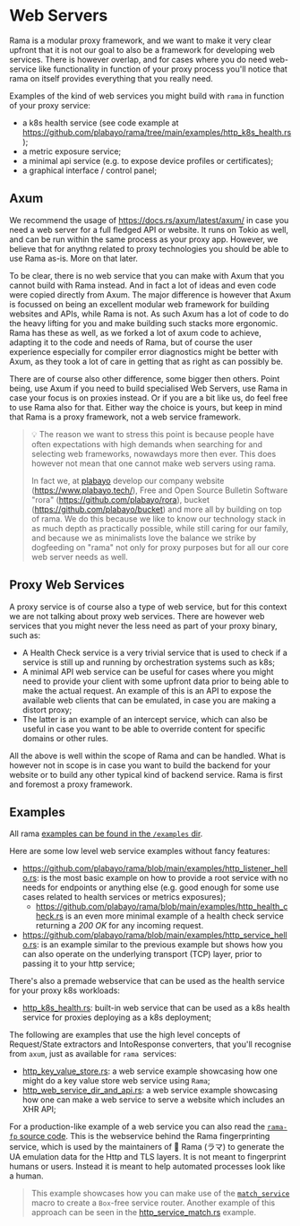 # Web Servers

Rama is a modular proxy framework, and we want to make it very clear upfront
that it is not our goal to also be a framework for developing web services.
There is however overlap, and for cases where you do need web-service like functionality
in function of your proxy process you'll notice that rama on itself provides everything
that you really need.

Examples of the kind of web services you might build with `rama` in function of your proxy service:

- a k8s health service (see code example at <https://github.com/plabayo/rama/tree/main/examples/http_k8s_health.rs>);
- a metric exposure service;
- a minimal api service (e.g. to expose device profiles or certificates);
- a graphical interface / control panel;


## Axum

We recommend the usage of <https://docs.rs/axum/latest/axum/> in case you need a web server
for a full fledged API or website. It runs on Tokio as well, and can be run within the same process
as your proxy app. However, we believe that for anythng related to proxy technologies you should be able
to use Rama as-is. More on that later.

To be clear, there is no web service that you can make with Axum that you cannot build with Rama instead.
And in fact a lot of ideas and even code were copied directly from Axum. The major difference is however
that Axum is focussed on being an excellent modular web framework for building websites and APIs, while Rama is not.
As such Axum has a lot of code to do the heavy lifting for you and make building such stacks more ergonomic.
Rama has these as well, as we forked a lot of axum code to achieve, adapting it to the code and needs of Rama,
but of course the user experience especially for compiler error diagnostics might be better with Axum,
as they took a lot of care in getting that as right as can possibly be.

There are of course also other difference, some bigger then others. Point being, use Axum if you need to build
specialised Web Servers, use Rama in case your focus is on proxies instead. Or if you are a bit like us,
do feel free to use Rama also for that. Either way the choice is yours, but keep in mind that Rama is a proxy framework,
not a web service framework.

> 💡 The reason we want to stress this point is because people have often expectations with high demands when
> searching for and selecting web frameworks, nowawdays more then ever. This does however not mean that one cannot make
> web servers using rama.
>
> In fact we, at [plabayo](https://www.plabayo.tech) develop our company website
> (<https://www.plabayo.tech/>), Free and Open Source Bulletin Software "rora" (<https://github.com/plabayo/rora>),
> bucket (<https://github.com/plabayo/bucket>) and more all by building on top of rama. We do this because we like to know our
> technology stack in as much depth as practically possible, while still caring for our family, and because
> we as minimalists love the balance we strike by dogfeeding on "rama" not only for proxy purposes but
> for all our core web server needs as well.

## Proxy Web Services

A proxy service is of course also a type of web service, but for this context we are not talking about
proxy web services. There are however web services that you might never the less need as part of your
proxy binary, such as:

- A Health Check service is a very trivial service that is used to check if a service is still up and running
  by orchestration systems such as k8s;
- A minimal API web service can be useful for cases where you might need to provide your client with some upfront
  data prior to being able to make the actual request. An example of this is an API to expose the available
  web clients that can be emulated, in case you are making a distort proxy;
- The latter is an example of an intercept service, which can also be useful in case you want to be able to override
  content for specific domains or other rules.

All the above is well within the scope of Rama and can be handled. What is however not in scope is in case
you want to build the backend for your website or to build any other typical kind of backend service. Rama is
first and foremost a proxy framework.

## Examples

All rama [examples can be found in the `/examples` dir](https://github.com/plabayo/rama/tree/main/examples).

Here are some low level web service examples without fancy features:

- <https://github.com/plabayo/rama/blob/main/examples/http_listener_hello.rs>: is the most basic example on how to provide
  a root service with no needs for endpoints or anything else (e.g. good enough for some use cases related
  to health services or metrics exposures);
  - <https://github.com/plabayo/rama/blob/main/examples/http_health_check.rs> is an even more minimal example
    of a health check service returning a _200 OK_ for any incoming request.
- <https://github.com/plabayo/rama/blob/main/examples/http_service_hello.rs>: is an example similar to the previous
  example but shows how you can also operate on the underlying transport (TCP) layer, prior to passing it to your
  http service;
  
There's also a premade webservice that can be used as the health service for your proxy k8s workloads:

- [http_k8s_health.rs](https://github.com/plabayo/rama/tree/main/examples/http_k8s_health.rs):
  built-in web service that can be used as a k8s health service for proxies deploying as a k8s deployment;

The following are examples that use the high level concepts of Request/State extractors and IntoResponse converters,
that you'll recognise from `axum`, just as available for `rama `services:

- [http_key_value_store.rs](https://github.com/plabayo/rama/tree/main/examples/http_key_value_store.rs):
  a web service example showcasing how one might do a key value store web service using `Rama`;
- [http_web_service_dir_and_api.rs](https://github.com/plabayo/rama/tree/main/examples/http_web_service_dir_and_api.rs):
  a web service example showcasing how one can make a web service to serve a website which includes an XHR API;

For a production-like example of a web service you can also read the [`rama-fp` source code](https://github.com/plabayo/rama/tree/main/rama-fp/src).
This is the webservice behind the Rama fingerprinting service, which is used by the maintainers of 🦙 Rama (ラマ) to generate
the UA emulation data for the Http and TLS layers. It is not meant to fingerprint humans or users. Instead it is meant to help
automated processes look like a human.

> This example showcases how you can make use of the [`match_service`](https://ramaproxy.org/docs/rama/http/service/web/macro.match_service.html)
> macro to create a `Box`-free service router. Another example of this approach can be seen in the
> [http_service_match.rs](https://github.com/plabayo/rama/tree/main/examples/http_service_match.rs) example.
